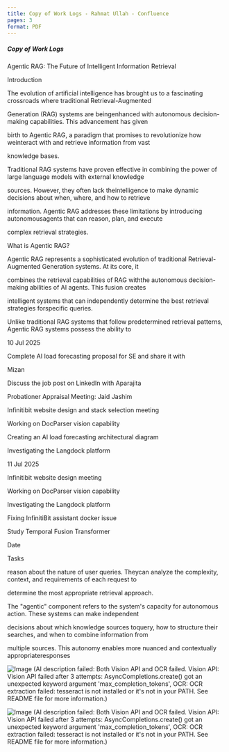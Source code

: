```yaml
---
title: Copy of Work Logs - Rahmat Ullah - Confluence
pages: 3
format: PDF
---
```


##### Copy of Work Logs

Agentic RAG: The Future of Intelligent Information Retrieval

Introduction

The evolution of artificial intelligence has brought us to a fascinating crossroads where traditional Retrieval-Augmented

Generation (RAG) systems are beingenhanced with autonomous decision-making capabilities. This advancement has given

birth to Agentic RAG, a paradigm that promises to revolutionize how weinteract with and retrieve information from vast

knowledge bases.

Traditional RAG systems have proven effective in combining the power of large language models with external knowledge

sources. However, they often lack theintelligence to make dynamic decisions about when, where, and how to retrieve

information. Agentic RAG addresses these limitations by introducing autonomousagents that can reason, plan, and execute

complex retrieval strategies.

What is Agentic RAG?

Agentic RAG represents a sophisticated evolution of traditional Retrieval-Augmented Generation systems. At its core, it

combines the retrieval capabilities of RAG withthe autonomous decision-making abilities of AI agents. This fusion creates

intelligent systems that can independently determine the best retrieval strategies forspecific queries.

Unlike traditional RAG systems that follow predetermined retrieval patterns, Agentic RAG systems possess the ability to

10 Jul 2025

Complete AI load forecasting proposal for SE and share it with

Mizan

Discuss the job post on LinkedIn with Aparajita

Probationer Appraisal Meeting: Jaid Jashim

Infinitibit website design and stack selection meeting

Working on DocParser vision capability

Creating an AI load forecasting architectural diagram

Investigating the Langdock platform

11 Jul 2025

Infinitibit website design meeting

Working on DocParser vision capability

Investigating the Langdock platform

Fixing InfinitiBit assistant docker issue

Study Temporal Fusion Transformer

Date

Tasks

reason about the nature of user queries. Theycan analyze the complexity, context, and requirements of each request to

determine the most appropriate retrieval approach.

The "agentic" component refers to the system's capacity for autonomous action. These systems can make independent

decisions about which knowledge sources toquery, how to structure their searches, and when to combine information from

multiple sources. This autonomy enables more nuanced and contextually appropriateresponses

![Image (AI description failed: Both Vision API and OCR failed. Vision API: Vision API failed after 3 attempts: AsyncCompletions.create() got an unexpected keyword argument 'max_completion_tokens', OCR: OCR extraction failed: tesseract is not installed or it's not in your PATH. See README file for more information.)](data:image/png;base64,iVBORw0KGgoAAAANSUhEUgAABAAAAAQACAIAAADwf7zUAAAACX...)

![Image (AI description failed: Both Vision API and OCR failed. Vision API: Vision API failed after 3 attempts: AsyncCompletions.create() got an unexpected keyword argument 'max_completion_tokens', OCR: OCR extraction failed: tesseract is not installed or it's not in your PATH. See README file for more information.)](data:image/png;base64,iVBORw0KGgoAAAANSUhEUgAABAAAAAQACAIAAADwf7zUAAAACX...)